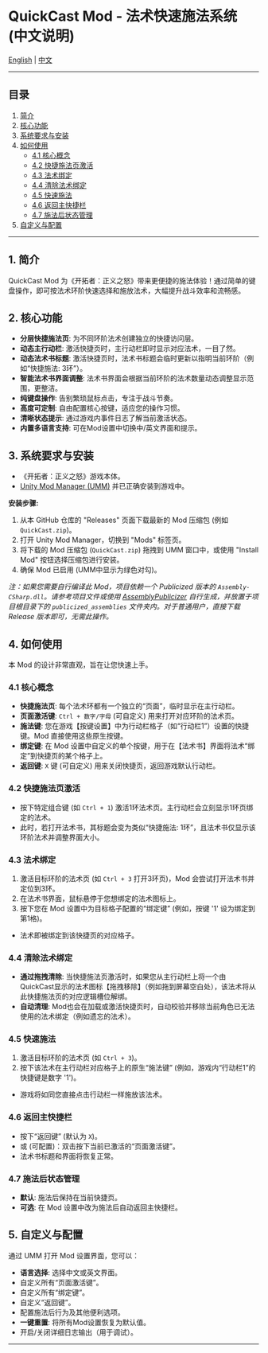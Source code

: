 # QuickCast Mod - 法术快速施法系统 (中文说明)

[English](./README.en.md) | [中文](./README.zh.md)

---

## 目录
1. [简介](#1-简介)
2. [核心功能](#2-核心功能)
3. [系统要求与安装](#3-系统要求与安装)
4. [如何使用](#4-如何使用)
    - [4.1 核心概念](#41-核心概念)
    - [4.2 快捷施法页激活](#42-快捷施法页激活)
    - [4.3 法术绑定](#43-法术绑定)
    - [4.4 清除法术绑定](#44-清除法术绑定)
    - [4.5 快速施法](#45-快速施法)
    - [4.6 返回主快捷栏](#46-返回主快捷栏)
    - [4.7 施法后状态管理](#47-施法后状态管理)
5. [自定义与配置](#5-自定义与配置)

---

## 1. 简介
QuickCast Mod 为《开拓者：正义之怒》带来更便捷的施法体验！通过简单的键盘操作，即可按法术环阶快速选择和施放法术，大幅提升战斗效率和流畅感。

## 2. 核心功能
*   **分层快捷施法页**: 为不同环阶法术创建独立的快捷访问层。
*   **动态主行动栏**: 激活快捷页时，主行动栏即时显示对应法术，一目了然。
*   **动态法术书标题**: 激活快捷页时，法术书标题会临时更新以指明当前环阶（例如“快捷施法: 3环”）。
*   **智能法术书界面调整**: 法术书界面会根据当前环阶的法术数量动态调整显示范围，更整洁。
*   **纯键盘操作**: 告别繁琐鼠标点击，专注于战斗节奏。
*   **高度可定制**: 自由配置核心按键，适应您的操作习惯。
*   **清晰状态提示**: 通过游戏内事件日志了解当前激活状态。
*   **内置多语言支持**: 可在Mod设置中切换中/英文界面和提示。

## 3. 系统要求与安装
*   《开拓者：正义之怒》游戏本体。
*   [Unity Mod Manager (UMM)](https://www.nexusmods.com/site/mods/21) 并已正确安装到游戏中。

**安装步骤:**
1.  从本 GitHub 仓库的 "Releases" 页面下载最新的 Mod 压缩包 (例如 `QuickCast.zip`)。
2.  打开 Unity Mod Manager，切换到 "Mods" 标签页。
3.  将下载的 Mod 压缩包 (`QuickCast.zip`) 拖拽到 UMM 窗口中，或使用 "Install Mod" 按钮选择压缩包进行安装。
4.  确保 Mod 已启用 (UMM中显示为绿色对勾)。

*注：如果您需要自行编译此 Mod，项目依赖一个 Publicized 版本的 `Assembly-CSharp.dll`。请参考项目文件或使用 [AssemblyPublicizer](https://github.com/CabbageCrow/AssemblyPublicizer) 自行生成，并放置于项目根目录下的 `publicized_assemblies` 文件夹内。对于普通用户，直接下载 Release 版本即可，无需此操作。*

## 4. 如何使用
本 Mod 的设计非常直观，旨在让您快速上手。

### 4.1 核心概念
*   **快捷施法页**: 每个法术环都有一个独立的“页面”，临时显示在主行动栏。
*   **页面激活键**: `Ctrl + 数字/字母` (可自定义) 用来打开对应环阶的法术页。
*   **施法键**: 您在游戏【按键设置】中为行动栏格子（如“行动栏1”）设置的快捷键。Mod 直接使用这些原生按键。
*   **绑定键**: 在 Mod 设置中自定义的单个按键，用于在【法术书】界面将法术“绑定”到快捷页的某个格子上。
*   **返回键**: `X` 键 (可自定义) 用来关闭快捷页，返回游戏默认行动栏。

### 4.2 快捷施法页激活
*   按下特定组合键 (如 `Ctrl + 1`) 激活1环法术页。主行动栏会立刻显示1环页绑定的法术。
*   此时，若打开法术书，其标题会变为类似“快捷施法: 1环”，且法术书仅显示该环阶法术并调整界面大小。

### 4.3 法术绑定
1.  激活目标环阶的法术页 (如 `Ctrl + 3` 打开3环页)，Mod 会尝试打开法术书并定位到3环。
2.  在法术书界面，鼠标悬停于您想绑定的法术图标上。
3.  按下您在 Mod 设置中为目标格子配置的“绑定键” (例如，按键 '1' 设为绑定到第1格)。
*   法术即被绑定到该快捷页的对应格子。

### 4.4 清除法术绑定
*   **通过拖拽清除**: 当快捷施法页激活时，如果您从主行动栏上将一个由QuickCast显示的法术图标【拖拽移除】（例如拖到屏幕空白处），该法术将从此快捷施法页的对应逻辑槽位解绑。
*   **自动清理**: Mod也会在加载或激活快捷页时，自动校验并移除当前角色已无法使用的法术绑定（例如遗忘的法术）。

### 4.5 快速施法
1.  激活目标环阶的法术页 (如 `Ctrl + 3`)。
2.  按下该法术在主行动栏对应格子上的原生“施法键” (例如，游戏内“行动栏1”的快捷键是数字 '1')。
*   游戏将如同您直接点击行动栏一样施放该法术。

### 4.6 返回主快捷栏
*   按下“返回键” (默认为 `X`)。
*   或 (可配置)：双击按下当前已激活的“页面激活键”。
*   法术书标题和界面将恢复正常。

### 4.7 施法后状态管理
*   **默认**: 施法后保持在当前快捷页。
*   **可选**: 在 Mod 设置中改为施法后自动返回主快捷栏。

## 5. 自定义与配置
通过 UMM 打开 Mod 设置界面，您可以：
*   **语言选择**: 选择中文或英文界面。
*   自定义所有“页面激活键”。
*   自定义所有“绑定键”。
*   自定义“返回键”。
*   配置施法后行为及其他便利选项。
*   **一键重置**: 将所有Mod设置恢复为默认值。
*   开启/关闭详细日志输出（用于调试）。

--- 